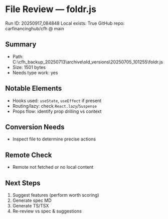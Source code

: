 # File Review — foldr.js
Run ID: 20250917_084848
Local exists: True
GitHub repo: carfinancinghub/cfh @ main

## Summary
- Path: C:\cfh_backup_20250713\archive\old_versions\20250705_101255\foldr.js
- Size: 1501 bytes
- Needs type work: yes

## Notable Elements
- Hooks used: `useState`, `useEffect` if present
- Routing/lazy: check `React.lazy`/`Suspense`
- Props flow: identify prop drilling vs context

## Conversion Needs
- Inspect file to determine precise actions

## Remote Check
- Remote not fetched or no local content

## Next Steps
1) Suggest features (perform worth scoring)
2) Generate spec MD
3) Generate TS/TSX
4) Re-review vs spec & suggestions